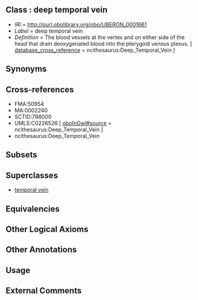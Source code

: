 
## Class : deep temporal vein

 * *IRI* = http://purl.obolibrary.org/obo/UBERON_0001661
 * *Label* = deep temporal vein
 * *Definition* = The blood vessels at the vertex and on either side of the head that drain deoxygenated blood into the pterygoid venous plexus. [ [database_cross_reference](../../ef/oboInOwl#hasDbXref.md) = ncithesaurus:Deep_Temporal_Vein ]

## Synonyms


## Cross-references

 * FMA:50954
 * MA:0002240
 * SCTID:798000
 * UMLS:C0226526 [ [oboInOwl#source](../../ce/oboInOwl#source.md) = ncithesaurus:Deep_Temporal_Vein ]
 * ncithesaurus:Deep_Temporal_Vein

## Subsets


## Superclasses

 * [temporal vein](../../UBERON/71/UBERON_0001671.md)

## Equivalencies


## Other Logical Axioms


## Other Annotations


## Usage


## External Comments

